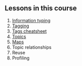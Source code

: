 ## Lessons in this course

1.  [Information typing](courses-dita-authoring-infotype.md)
1.  [Tagging](courses-dita-authoring-tags.md)
1.  [Tags cheatsheet](courses-dita-authoring-tags-cheatsheet.md)
1.  [Topics](courses-dita-authoring-topics.md)
1.  [Maps](courses-dita-authoring-maps.md)
1.  Topic relationships
1.  Reuse
1.  Profiling

